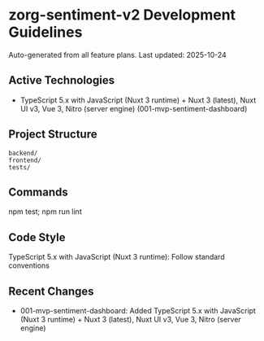 ﻿# zorg-sentiment-v2 Development Guidelines

Auto-generated from all feature plans. Last updated: 2025-10-24

## Active Technologies

- TypeScript 5.x with JavaScript (Nuxt 3 runtime) + Nuxt 3 (latest), Nuxt UI v3, Vue 3, Nitro (server engine) (001-mvp-sentiment-dashboard)

## Project Structure

```text
backend/
frontend/
tests/
```

## Commands

npm test; npm run lint

## Code Style

TypeScript 5.x with JavaScript (Nuxt 3 runtime): Follow standard conventions

## Recent Changes

- 001-mvp-sentiment-dashboard: Added TypeScript 5.x with JavaScript (Nuxt 3 runtime) + Nuxt 3 (latest), Nuxt UI v3, Vue 3, Nitro (server engine)

<!-- MANUAL ADDITIONS START -->
<!-- MANUAL ADDITIONS END -->
